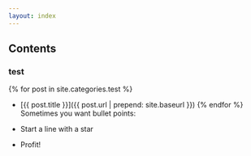 ```yaml
---
layout: index
---
```


## Contents

### test
{% for post in site.categories.test %}
* [{{ post.title }}]({{ post.url | prepend: site.baseurl }})
{% endfor %}
Sometimes you want bullet points:

* Start a line with a star
* Profit!

